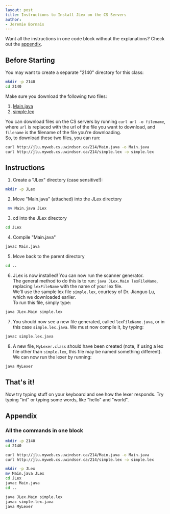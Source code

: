 ```yaml
---
layout: post
title: Instructions to Install JLex on the CS Servers
author:
- Jeremie Bornais
---
```


Want all the instructions in one code block without the explanations? Check out the [appendix](#appendix).

## Before Starting

You may want to create a separate "2140" directory for this class:

```bash
mkdir -p 2140
cd 2140
```

Make sure you download the following two files:

1. [Main.java](http://jlu.myweb.cs.uwindsor.ca/214/Main.java)
2. [simple.lex](http://jlu.myweb.cs.uwindsor.ca/214/simple.lex)

You can download files on the CS servers by running `curl url -o filename`, where `url` is replaced with the url of the file you want to download, and `filename` is the filename of the file you're downloading.  
So, to download these two files, you can run:

```bash
curl http://jlu.myweb.cs.uwindsor.ca/214/Main.java -o Main.java
curl http://jlu.myweb.cs.uwindsor.ca/214/simple.lex -o simple.lex
```

## Instructions

1. Create a "JLex" directory (case sensitive!):

```bash
mkdir -p JLex
```

2. Move "Main.java" (attached) into the JLex directory

```bash
 mv Main.java JLex
```

3. cd into the JLex directory

```bash
cd JLex
```

4. Compile "Main.java"

```bash
javac Main.java
```

5. Move back to the parent directory

```bash
cd ..
```

6. JLex is now installed! You can now run the scanner generator.  
   The general method to do this is to run: `java JLex.Main lexFileName`, replacing `lexFileName` with the name of your lex file.  
   We'll use the sample lex file `simple.lex`, courtesy of Dr. Jianguo Lu, which we downloaded earlier.  
   To run this file, simply type:

```bash
java JLex.Main simple.lex
```

7. You should now see a new file generated, called `lexFileName.java`, or in this case `simple.lex.java`. We must now compile it, by typing:

```bash
javac simple.lex.java
```

8. A new file, `MyLexer.class` should have been created (note, if using a lex file other than `simple.lex`, this file may be named something different). We can now run the lexer by running:

```bash
java MyLexer
```

## That's it!

Now try typing stuff on your keyboard and see how the lexer responds. Try typing "int" or typing some words, like "hello" and "world".

## Appendix

### All the commands in one block

```bash
mkdir -p 2140
cd 2140

curl http://jlu.myweb.cs.uwindsor.ca/214/Main.java -o Main.java
curl http://jlu.myweb.cs.uwindsor.ca/214/simple.lex -o simple.lex

mkdir -p JLex
mv Main.java JLex
cd JLex
javac Main.java
cd ..

java JLex.Main simple.lex
javac simple.lex.java
java MyLexer
```
